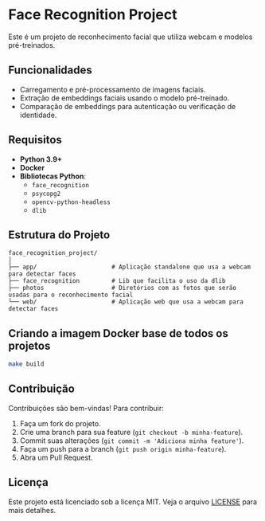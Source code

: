 # Face Recognition Project

Este é um projeto de reconhecimento facial que utiliza webcam e modelos pré-treinados.

## Funcionalidades

- Carregamento e pré-processamento de imagens faciais.
- Extração de embeddings faciais usando o modelo pré-treinado.
- Comparação de embeddings para autenticação ou verificação de identidade.

## Requisitos

- **Python 3.9+**
- **Docker** 
- **Bibliotecas Python**:
  - `face_recognition`
  - `psycopg2`
  - `opencv-python-headless`
  - `dlib`

## Estrutura do Projeto

```plaintext
face_recognition_project/
│
├── app/                     # Aplicação standalone que usa a webcam para detectar faces
├── face_recognition         # Lib que facilita o uso da dlib
├── photos                   # Diretórios com as fotos que serão usadas para o reconhecimento facial
└── web/                     # Aplicação web que usa a webcam para detectar faces
```
## Criando a imagem Docker base de todos os projetos 

```bash
make build
```

## Contribuição

Contribuições são bem-vindas! Para contribuir:

1. Faça um fork do projeto.
2. Crie uma branch para sua feature (`git checkout -b minha-feature`).
3. Commit suas alterações (`git commit -m 'Adiciona minha feature'`).
4. Faça um push para a branch (`git push origin minha-feature`).
5. Abra um Pull Request.

## Licença

Este projeto está licenciado sob a licença MIT. Veja o arquivo [LICENSE](LICENSE) para mais detalhes.

